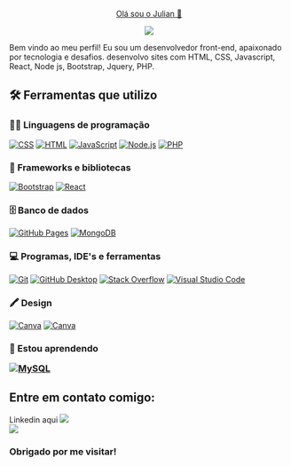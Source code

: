<!--### Hi there 👋-->

<!--
**juliansempre/juliansempre** is a ✨ _special_ ✨ repository because its `README.md` (this file) appears on your GitHub profile.

Here are some ideas to get you started:

- 🔭 I’m currently working on ...
- 🌱 I’m currently learning ...
- 👯 I’m looking to collaborate on ...
- 🤔 I’m looking for help with ...
- 💬 Ask me about ...
- 📫 How to reach me: ...
- 😄 Pronouns: ...
- ⚡ Fun fact: ...
-->
<p align="center">
  <a href="https://github.com/juliansempre">
     Olá sou o Julian 👋</a>
</p>

<p align="center">
 
  <a href="https://github.com/juliansempre/readme-typing-svg">
    <img src="https://readme-typing-svg.demolab.com/?lines=Front-end%20web%20developer;Always%20learning%20new%20things&font=Fira%20Code&center=true&width=440&height=45&color=f92c7e&vCenter=true&pause=1000&size=22" /></a>
</p>

Bem vindo ao meu perfil! Eu sou um desenvolvedor front-end, apaixonado por tecnologia e desafios. desenvolvo sites com HTML, CSS, Javascript, React, Node js, Bootstrap, Jquery, PHP.

 <summary><h2>🛠️ Ferramentas que utilizo </h2></summary>
  <!-- Some badges are from https://github.com/Ileriayo/markdown-badges -->

  <h3>👨‍💻 Linguagens de programação </h3>

  <p>  
      <a href="https://github.com/search?q=user%3ADenverCoder1+language%3Acss"><img alt="CSS" src="https://img.shields.io/badge/CSS-1572B6.svg?logo=css3&logoColor=white"></a>
      <a href="https://github.com/search?q=user%3ADenverCoder1+language%3Ahtml"><img alt="HTML" src="https://img.shields.io/badge/HTML-E34F26.svg?logo=html5&logoColor=white"></a>
      <a href="https://github.com/search?q=user%3ADenverCoder1+language%3Ajavascript"><img alt="JavaScript" src="https://img.shields.io/badge/JavaScript-F7DF1E.svg?logo=javascript&logoColor=black"></a>
     <a href="https://github.com/search?q=user%3ADenverCoder1+language%3Ajavascript"><img alt="Node.js" src="https://img.shields.io/badge/Node.js-43853D.svg?logo=node.js&logoColor=white"></a>
      <a href="https://github.com/search?q=user%3ADenverCoder1+language%3Aphp"><img alt="PHP" src="https://img.shields.io/badge/PHP-777BB4.svg?logo=php&logoColor=white"></a>



  <h3>🧰 Frameworks e bibliotecas</h3>

  <p>
      <a href="#"><img alt="Bootstrap" src="https://img.shields.io/badge/Bootstrap-7952B3.svg?logo=bootstrap&logoColor=white"></a>
      <a href="#"><img alt="React" src="https://img.shields.io/badge/React-20232a.svg?logo=react&logoColor=%2361DAFB"></a>
 <a href="#" alt="Jquery" src="https://img.shields.io/badge/jQuery-0769AD?style=for-the-badge&logo=jquery&logoColor=white"></a>
 
</p>
  </h3>

  <h3>🗄️ Banco de dados</h3>

  <p>
      <a href="#"><img alt="GitHub Pages" src="https://img.shields.io/badge/GitHub%20Pages-327FC7.svg?logo=github&logoColor=white"></a>
      <a href="#"><img alt="MongoDB" src ="https://img.shields.io/badge/MongoDB-4ea94b.svg?logo=mongodb&logoColor=white"></a>
  </p>

  <h3>💻 Programas, IDE's e ferramentas </h3>

  <p>
  <a href="#"><img alt="Git" src="https://img.shields.io/badge/Git-F05033.svg?logo=git&logoColor=white"></a>
      <a href="#"><img alt="GitHub Desktop" src="https://img.shields.io/badge/GitHub%20Desktop-8034A9.svg?logo=github&logoColor=white"></a>
      <a href="#"><img alt="Stack Overflow" src="https://img.shields.io/badge/-Stack%20Overflow-FE7A16?logo=stack-overflow&logoColor=white"></a>
      <a href="#"><img alt="Visual Studio Code" src="https://img.shields.io/badge/Visual%20Studio%20Code-0078d7.svg?logo=visual-studio-code&logoColor=white"></a>
  </p>
     
  </p>

<h3>🖍 Design</h3>
<p>
  <a href="#"><img alt="Canva" src="https://img.shields.io/badge/Canva-%2300C4CC.svg?&style=for-the-badge&logo=Canva&logoColor=white"></a> 
<a href="#"><img alt="Canva" src="https://img.shields.io/badge/Figma-F24E1E?style=for-the-badge&logo=figma&logoColor=white"></a> 

</p>


<h3>🌱 Estou aprendendo
 
 <p>
      <a href="#"><img alt="MySQL" src="https://img.shields.io/badge/MySQL-00f.svg?logo=mysql&logoColor=white"></a>
  </p>

 </h3>
 
  <summary><h2>Entre em contato comigo:</h2></summary>

  Linkedin aqui <img src="https://img.shields.io/badge/LinkedIn-0077B5?style=for-the-badge&logo=linkedin&logoColor=white">
  </a>  
  <a href="julian_sempre@gmail.com"><img src="https://img.shields.io/badge/Gmail-D14836?style=for-the-badge&logo=gmail&logoColor=white">
  </a> 
  </p>
  <h3>Obrigado por me visitar!</>

